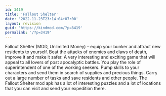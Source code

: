 ```yaml
---
id: 3419
title: 'Fallout Shelter'
date: '2022-11-23T23:14:04+07:00'
layout: revision
guid: 'https://kindmod.com/?p=3419'
permalink: '/?p=3419'
---
```


Fallout Shelter (MOD, Unlimited Money) – equip your bunker and attract new residents to yourself. Beat the attacks of enemies and claws of death, improve it and make it safer. A very interesting and exciting game that will appeal to all lovers of post apocalyptic battles. You play the role of superintendent of one of the working seekers. Pump skills to your characters and send them in search of supplies and precious things. Carry out a large number of tasks and save residents and other people. The Fallout Shelter mod apk has a lot of interesting puzzles and a lot of locations that you can visit and send your expedition there.